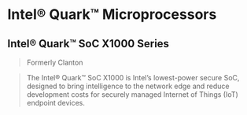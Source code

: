 # Intel® Quark™ Microprocessors

## Intel® Quark™ SoC X1000 Series

> Formerly Clanton

> The Intel® Quark™ SoC X1000 is Intel’s lowest-power secure SoC, designed to bring intelligence to the network edge and reduce development costs for securely managed Internet of Things (IoT) endpoint devices.
